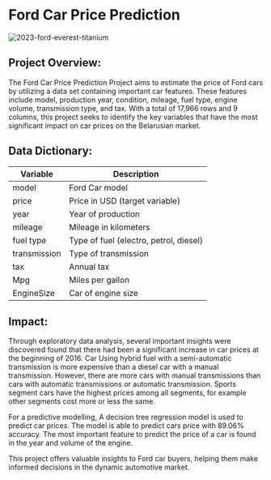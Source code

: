 # Ford Car Price Prediction
![2023-ford-everest-titanium](https://github.com/nopal-fz/Data-Science-Projects/assets/145373069/8bc6698c-42c2-4ad4-a65e-9a27a52ff92c)
## Project Overview:
The Ford Car Price Prediction Project aims to estimate the price of Ford cars by utilizing a data set containing important car features. These features include model, production year, condition, mileage, fuel type, engine volume, transmission type, and tax. With a total of 17,966 rows and 9 columns, this project seeks to identify the key variables that have the most significant impact on car prices on the Belarusian market.

## Data Dictionary:

| Variable        | Description                                                |
|-----------------|------------------------------------------------------------|
| model           | Ford Car model                                             |
| price           | Price in USD (target variable)                             |
| year            | Year of production                                         |
| mileage         | Mileage in kilometers                                      |
| fuel type       | Type of fuel (electro, petrol, diesel)                     |
| transmission    | Type of transmission                                       |
| tax             | Annual tax                                                 |
| Mpg             | Miles per gallon                                           |
| EngineSize      | Car of engine size                                         |

## Impact:
Through exploratory data analysis, several important insights were discovered found that there had been a significant
increase in car prices at the beginning of 2016. Car Using hybrid fuel with a semi-automatic transmission is more expensive
than a diesel car with a manual transmission. However, there are more cars with manual transmissions than cars with automatic transmissions
or automatic transmission. Sports segment cars have the highest prices among all segments, for example other segments cost more or less the same.

For a predictive modelling, A decision tree regression model is used to predict car prices. The model is able to predict cars price with 89.06% accuracy.
The most important feature to predict the price of a car is found in the year and volume of the engine.

This project offers valuable insights to Ford car buyers, helping them make informed decisions in the dynamic automotive market.
